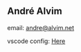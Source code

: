 ## André Alvim


email: andre@alvim.net


vscode config: <a href="https://gist.github.com/andrealvimc/909347a0f9dadcbdb47d517ccff084dc">Here<a/>
